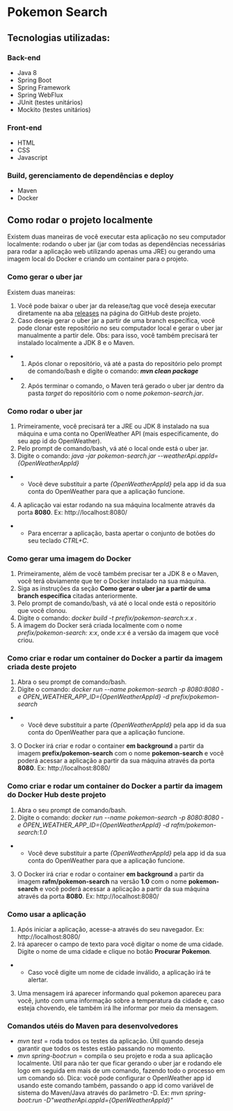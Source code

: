 # Pokemon Search

## Tecnologias utilizadas:

### Back-end
* Java 8
* Spring Boot
* Spring Framework
* Spring WebFlux
* JUnit (testes unitários)
* Mockito (testes unitários)

### Front-end
* HTML
* CSS
* Javascript

### Build, gerenciamento de dependências e deploy
* Maven
* Docker

## Como rodar o projeto localmente
Existem duas maneiras de você executar esta aplicação no seu computador localmente: rodando o uber jar (jar com todas as dependências necessárias para rodar a aplicação web utilizando apenas uma JRE) ou gerando uma imagem local do Docker e criando um container para o projeto.

### Como gerar o uber jar
Existem duas maneiras:
1. Você pode baixar o uber jar da release/tag que você deseja executar diretamente na aba [releases](https://github.com/rafm/pokemon-search/releases) na página do GitHub deste projeto.
2. Caso deseja gerar o uber jar a partir de uma branch específica, você pode clonar este repositório no seu computador local e gerar o uber jar manualmente a partir dele. Obs: para isso, você também precisará ter instalado localmente a JDK 8 e o Maven.
- 1. Após clonar o repositório, vá até a pasta do repositório pelo prompt de comando/bash e digite o comando: **_mvn clean package_**
- 2. Após terminar o comando, o Maven terá gerado o uber jar dentro da pasta _target_ do repositório com o nome _pokemon-search.jar_.

### Como rodar o uber jar
1. Primeiramente, você precisará ter a JRE ou JDK 8 instalado na sua máquina e uma conta no OpenWeather API (mais especificamente, do seu app id do OpenWeather).
2. Pelo prompt de comando/bash, vá até o local onde está o uber jar.
3. Digite o comando: _java -jar pokemon-search.jar --weatherApi.appId={OpenWeatherAppId}_
- * Você deve substituir a parte _{OpenWeatherAppId}_ pela app id da sua conta do OpenWeather para que a aplicação funcione.
4. A aplicação vai estar rodando na sua máquina localmente através da porta **8080**. Ex: http://localhost:8080/
- * Para encerrar a aplicação, basta apertar o conjunto de botões do seu teclado _CTRL+C_.

### Como gerar uma imagem do Docker
1. Primeiramente, além de você também precisar ter a JDK 8 e o Maven, você terá obviamente que ter o Docker instalado na sua máquina.
2. Siga as instruções da seção **Como gerar o uber jar a partir de uma branch específica** citadas anteriormente.
3. Pelo prompt de comando/bash, vá até o local onde está o repositório que você clonou.
4. Digite o comando: _docker build -t prefix/pokemon-search:x.x ._
5. A imagem do Docker será criada localmente com o nome _prefix/pokemon-search: x:x_, onde _x:x_ é a versão da imagem que você criou.

### Como criar e rodar um container do Docker a partir da imagem criada deste projeto
1. Abra o seu prompt de comando/bash.
2. Digite o comando: _docker run --name pokemon-search -p 8080:8080 -e OPEN_WEATHER_APP_ID={OpenWeatherAppId} -d prefix/pokemon-search_
- * Você deve substituir a parte _{OpenWeatherAppId}_ pela app id da sua conta do OpenWeather para que a aplicação funcione.
3. O Docker irá criar e rodar o container **em background** a partir da imagem **prefix/pokemon-search** com o nome **pokemon-search** e você poderá acessar a aplicação a partir da sua máquina através da porta **8080**. Ex: http://localhost:8080/

### Como criar e rodar um container do Docker a partir da imagem do Docker Hub deste projeto
1. Abra o seu prompt de comando/bash.
2. Digite o comando: _docker run --name pokemon-search -p 8080:8080 -e OPEN_WEATHER_APP_ID={OpenWeatherAppId} -d rafm/pokemon-search:1.0_
- * Você deve substituir a parte _{OpenWeatherAppId}_ pela app id da sua conta do OpenWeather para que a aplicação funcione.
3. O Docker irá criar e rodar o container **em background** a partir da imagem **rafm/pokemon-search** na versão **1.0** com o nome **pokemon-search** e você poderá acessar a aplicação a partir da sua máquina através da porta **8080**. Ex: http://localhost:8080/

### Como usar a aplicação
1. Após iniciar a aplicação, acesse-a através do seu navegador. Ex: http://localhost:8080/
2. Irá aparecer o campo de texto para você digitar o nome de uma cidade. Digite o nome de uma cidade e clique no botão **Procurar Pokemon**.
- * Caso você digite um nome de cidade inválido, a aplicação irá te alertar.
3. Uma mensagem irá aparecer informando qual pokemon apareceu para você, junto com uma informação sobre a temperatura da cidade e, caso esteja chovendo, ele também irá lhe informar por meio da mensagem.

### Comandos utéis do Maven para desenvolvedores
* _mvn test_ = roda todos os testes da aplicação. Útil quando deseja garantir que todos os testes estão passando no momento.
* _mvn spring-boot:run_ = compila o seu projeto e roda a sua aplicação localmente. Útil para não ter que ficar gerando o uber jar e rodando ele logo em seguida em mais de um comando, fazendo todo o processo em um comando só. Dica: você pode configurar o OpenWeather app id usando este comando também, passando o app id como variável de sistema do Maven/Java através do parâmetro -D. Ex: _mvn spring-boot:run -D"weatherApi.appId={OpenWeatherAppId}"_
